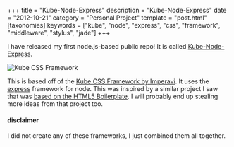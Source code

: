 +++
title = "Kube-Node-Express"
description = "Kube-Node-Express"
date = "2012-10-21"
category = "Personal Project"
template = "post.html"
[taxonomies]
keywords = ["kube", "node", "express", "css", "framework", "middleware", "stylus", "jade"]
+++

I have released my first node.js-based public repo! It is called [Kube-Node-Express](https://github.com/james2doyle/kube-node-express "Kube-Node-Express").

<img src="/images/Screen-Shot-2012-10-20-at-3.46.33-PM11.png" alt="Kube CSS Framework" >

This is based off of the [Kube CSS Framework by Imperavi](http://imperavi.com/kube/ "Kube CSS Framework"). It uses the [express](http://expressjs.com/ "expressjs") framework for node. This was inspired by a similar project I saw that was [based on the HTML5 Boilerplate](https://github.com/robrighter/node-boilerplate "node boilerplate"). I will probably end up stealing more ideas from that project too.

#### disclaimer

I did not create any of these frameworks, I just combined them all together.
